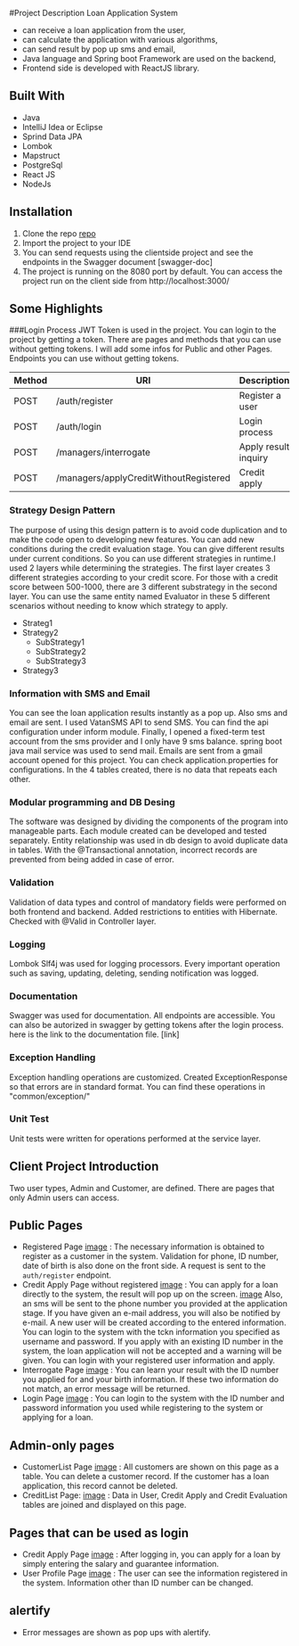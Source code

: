 #Project Description
Loan Application System
- can receive a loan application from the user, 
- can calculate the application with various algorithms,
- can send result by pop up sms and email, 
- Java language and Spring boot Framework are used on the backend,
- Frontend side is developed with ReactJS library.

## Built With
- Java
- IntelliJ Idea or Eclipse
- Sprind Data JPA
- Lombok
- Mapstruct
- PostgreSql
- React JS
- NodeJs

## Installation
1. Clone the repo [repo](https://github.com/n11-TalentHub-Java-Bootcamp/n11-talenthub-bootcamp-graduation-project-taniltekdemir)
2. Import the project to your IDE
3. You can send requests using the clientside project and see the endpoints in the Swagger document [swagger-doc]
4. The project is running on the 8080 port by default. You can access the project run on the client side from http://localhost:3000/


## Some Highlights

###Login Process
JWT Token is used in the project. You can login to the project by getting a token. There are pages and methods that you can use without getting tokens. I will add some infos for Public and other Pages.
Endpoints you can use without getting tokens.

| Method    | URI                                    | Description          |
| ----------| -------------------------------------- | -------------------- |
| POST      | /auth/register                         | Register a user      | 
| POST      | /auth/login                            | Login process        | 
| POST      | /managers/interrogate                  | Apply result inquiry | 
| POST      | /managers/applyCreditWithoutRegistered | Credit apply         | 


### Strategy Design Pattern
The purpose of using this design pattern is to avoid code duplication and to make the code open to developing new features. You can add new conditions during the credit evaluation stage. You can give different results under current conditions. So you can use different strategies in runtime.I used 2 layers while determining the strategies. The first layer creates 3 different strategies according to your credit score.
For those with a credit score between 500-1000, there are 3 different substrategy in the second layer. You can use the same entity named Evaluator in these 5 different scenarios without needing to know which strategy to apply.
+ Strateg1
+ Strategy2
    + SubStrategy1
    + SubStrategy2
    + SubStrategy3
+ Strategy3

### Information with SMS and Email
You can see the loan application results instantly as a pop up. Also sms and email are sent.
I used VatanSMS API to send SMS. You can find the api configuration under inform module. Finally, I opened a fixed-term test account from the sms provider and I only have 9 sms balance.
spring boot java mail service was used to send mail. Emails are sent from a gmail account opened for this project. You can check application.properties for configurations. In the 4 tables created, there is no data that repeats each other.

### Modular programming and DB Desing
The software was designed by dividing the components of the program into manageable parts. Each module created can be developed and tested separately.
Entity relationship was used in db design to avoid duplicate data in tables. With the @Transactional annotation, incorrect records are prevented from being added in case of error.

### Validation
Validation of data types and control of mandatory fields were performed on both frontend and backend. Added restrictions to entities with Hibernate. Checked with @Valid in Controller layer.

### Logging
Lombok Slf4j was used for logging processors. Every important operation such as saving, updating, deleting, sending notification was logged.

### Documentation
Swagger was used for documentation. All endpoints are accessible. You can also be autorized in swagger by getting tokens after the login process. here is the link to the documentation file. [link]

### Exception Handling
Exception handling operations are customized. Created ExceptionResponse so that errors are in standard format. You can find these operations in "common/exception/" 
 
### Unit Test
Unit tests were written for operations performed at the service layer.


## Client Project Introduction
Two user types, Admin and Customer, are defined. There are pages that only Admin users can access.

## Public Pages
- Registered Page [image](/home/anil/bootCamp/n11-talenthub-bootcamp-graduation-project-taniltekdemir/image/saveUser.png) : The necessary information is obtained to register as a customer in the system. Validation for phone, ID number, date of birth is also done on the front side. A request is sent to the `auth/register` endpoint.
- Credit Apply Page without registered [image](/home/anil/bootCamp/n11-talenthub-bootcamp-graduation-project-taniltekdemir/image/applyCredit1.png) : You can apply for a loan directly to the system, the result will pop up on the screen. [image](/home/anil/bootCamp/n11-talenthub-bootcamp-graduation-project-taniltekdemir/image/applycredit2.png) Also, an sms will be sent to the phone number you provided at the application stage. If you have given an e-mail address, you will also be notified by e-mail. A new user will be created according to the entered information. You can login to the system with the tckn information you specified as username and password. If you apply with an existing ID number in the system, the loan application will not be accepted and a warning will be given. You can login with your registered user information and apply.
- Interrogate Page [image](/home/anil/bootCamp/n11-talenthub-bootcamp-graduation-project-taniltekdemir/image/interrogatePage.png) : You can learn your result with the ID number you applied for and your birth information. If these two information do not match, an error message will be returned.
- Login Page [image](/home/anil/bootCamp/n11-talenthub-bootcamp-graduation-project-taniltekdemir/image/loginPage.png) : You can login to the system with the ID number and password information you used while registering to the system or applying for a loan.

## Admin-only pages
- CustomerList Page [image](/home/anil/bootCamp/n11-talenthub-bootcamp-graduation-project-taniltekdemir/image/customerListPage.png) : All customers are shown on this page as a table. You can delete a customer record. If the customer has a loan application, this record cannot be deleted.
- CreditList Page: [image](/home/anil/bootCamp/n11-talenthub-bootcamp-graduation-project-taniltekdemir/image/creditListPage.png) : Data in User, Credit Apply and Credit Evaluation tables are joined and displayed on this page.

## Pages that can be used as login
- Credit Apply Page [image](/home/anil/bootCamp/n11-talenthub-bootcamp-graduation-project-taniltekdemir/image/creditApplywithLogin.png) : After logging in, you can apply for a loan by simply entering the salary and guarantee information.
- User Profile Page [image](/home/anil/bootCamp/n11-talenthub-bootcamp-graduation-project-taniltekdemir/image/userProfilePage.png) : The user can see the information registered in the system. Information other than ID number can be changed.

## alertify 
- Error messages are shown as pop ups with alertify.
